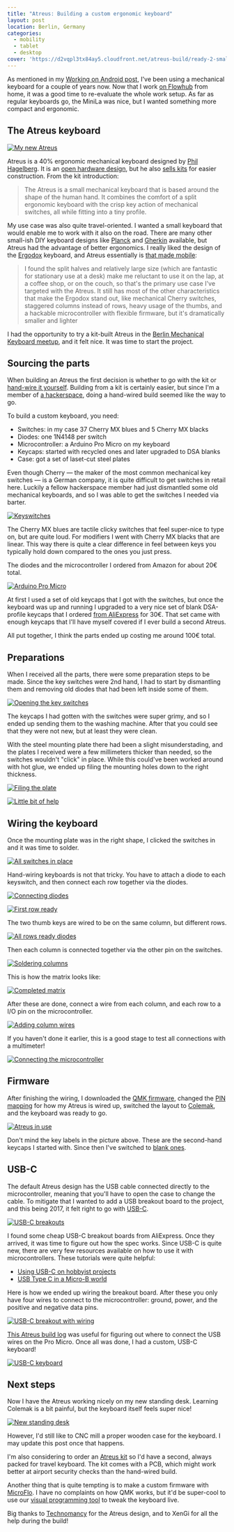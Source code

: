 ```yaml
---
title: "Atreus: Building a custom ergonomic keyboard"
layout: post
location: Berlin, Germany
categories:
  - mobility
  - tablet
  - desktop
cover: 'https://d2vqpl3tx84ay5.cloudfront.net/atreus-build/ready-2-small.jpg'
---
```

As mentioned in my [Working on Android post](/blog/working-on-android-2017/), I've been using a mechanical keyboard for a couple of years now. Now that I work [on Flowhub](/blog/flowhub-ug/) from home, it was a good time to re-evaluate the whole work setup. As far as regular keyboards go, the MiniLa was nice, but I wanted something more compact and ergonomic.

## The Atreus keyboard

[![My new Atreus](https://d2vqpl3tx84ay5.cloudfront.net/atreus-build/ready-2-small.jpg)](https://d2vqpl3tx84ay5.cloudfront.net/atreus-build/ready-2.jpg)

Atreus is a 40% ergonomic mechanical keyboard designed by [Phil Hagelberg](https://technomancy.us/). It is an [open hardware design](https://github.com/technomancy/atreus), but he also [sells kits](https://atreus.technomancy.us/) for easier construction. From the kit introduction:

> The Atreus is a small mechanical keyboard that is based around the shape of the human hand. It combines the comfort of a split ergonomic keyboard with the crisp key action of mechanical switches, all while fitting into a tiny profile.

My use case was also quite travel-oriented. I wanted a small keyboard that would enable me to work with it also on the road. There are many other small-ish DIY keyboard designs like [Planck](https://olkb.com/planck/) and [Gherkin](http://www.40percent.club/2016/11/gherkin.html) available, but Atreus had the advantage of better ergonomics. I really liked the design of the [Ergodox](https://www.ergodox.io) keyboard, and Atreus essentially is [that made mobile](https://technomancy.us/173):

> I found the split halves and relatively large size (which are fantastic for stationary use at a desk) make me reluctant to use it on the lap, at a coffee shop, or on the couch, so that's the primary use case I've targeted with the Atreus. It still has most of the other characteristics that make the Ergodox stand out, like mechanical Cherry switches, staggered columns instead of rows, heavy usage of the thumbs, and a hackable microcontroller with flexible firmware, but it's dramatically smaller and lighter

I had the opportunity to try a kit-built Atreus in the [Berlin Mechanical Keyboard meetup](https://www.meetup.com/Berlin-Mechanical-Keyboards-Input-Devices-Meetup/), and it felt nice. It was time to start the project.

## Sourcing the parts

When building an Atreus the first decision is whether to go with the kit or [hand-wire it yourself](http://imgur.com/a/qcgdF). Building from a kit is certainly easier, but since I'm a member of [a hackerspace](https://c-base.org/), doing a hand-wired build seemed like the way to go.

To build a custom keyboard, you need:

* Switches: in my case 37 Cherry MX blues and 5 Cherry MX blacks
* Diodes: one 1N4148 per switch
* Microcontroller: a Arduino Pro Micro on my keyboard
* Keycaps: started with recycled ones and later upgraded to DSA blanks
* Case: got a set of laset-cut steel plates

Even though Cherry &mdash; the maker of the most common mechanical key switches &mdash; is a German company, it is quite difficult to get switches in retail here. Luckily a fellow hackerspace member had just dismantled some old mechanical keyboards, and so I was able to get the switches I needed via barter.

[![Keyswitches](https://d2vqpl3tx84ay5.cloudfront.net/atreus-build/keyswitches-small.jpg)](https://d2vqpl3tx84ay5.cloudfront.net/atreus-build/keyswitches.jpg)

The Cherry MX blues are tactile clicky switches that feel super-nice to type on, but are quite loud. For modifiers I went with Cherry MX blacks that are linear. This way there is quite a clear difference in feel between keys you typically hold down compared to the ones you just press.

The diodes and the microcontroller I ordered from Amazon for about 20&euro; total.

[![Arduino Pro Micro](https://d2vqpl3tx84ay5.cloudfront.net/atreus-build/microcontroller-small.jpg)](https://d2vqpl3tx84ay5.cloudfront.net/atreus-build/microcontroller.jpg)

At first I used a set of old keycaps that I got with the switches, but once the keyboard was up and running I upgraded to a very nice set of blank DSA-profile keycaps that I ordered [from AliExpress](https://www.aliexpress.com/store/2230037) for 30&euro;. That set came with enough keycaps that I'll have myself covered if I ever build a second Atreus.

All put together, I think the parts ended up costing me around 100&euro; total.

## Preparations

When I received all the parts, there were some preparation steps to be made. Since the key switches were 2nd hand, I had to start by dismantling them and removing old diodes that had been left inside some of them.

[![Opening the key switches](https://d2vqpl3tx84ay5.cloudfront.net/atreus-build/keyswitches-prep-small.jpg)](https://d2vqpl3tx84ay5.cloudfront.net/atreus-build/keyswitches-prep.jpg)

The keycaps I had gotten with the switches were super grimy, and so I ended up sending them to the washing machine. After that you could see that they were not new, but at least they were clean.

With the steel mounting plate there had been a slight misunderstading, and the plates I received were a few millimeters thicker than needed, so the switches wouldn't "click" in place. While this could've been worked around with hot glue, we ended up filing the mounting holes down to the right thickness.

[![Filing the plate](https://d2vqpl3tx84ay5.cloudfront.net/atreus-build/filing-plate-1-small.jpg)](https://d2vqpl3tx84ay5.cloudfront.net/atreus-build/filing-plate-1.jpg)

[![Little bit of help](https://d2vqpl3tx84ay5.cloudfront.net/atreus-build/filing-plate-2-small.jpg)](https://d2vqpl3tx84ay5.cloudfront.net/atreus-build/filing-plate-2.jpg)

## Wiring the keyboard

Once the mounting plate was in the right shape, I clicked the switches in and it was time to solder.

[![All switches in place](https://d2vqpl3tx84ay5.cloudfront.net/atreus-build/switches-mounted-small.jpg)](https://d2vqpl3tx84ay5.cloudfront.net/atreus-build/switches-mounted.jpg)

Hand-wiring keyboards is not that tricky. You have to attach a diode to each keyswitch, and then connect each row together via the diodes.

[![Connecting diodes](https://d2vqpl3tx84ay5.cloudfront.net/atreus-build/diode-rows-1-small.jpg)](https://d2vqpl3tx84ay5.cloudfront.net/atreus-build/diode-rows-1.jpg)

[![First row ready](https://d2vqpl3tx84ay5.cloudfront.net/atreus-build/diode-rows-2-small.jpg)](https://d2vqpl3tx84ay5.cloudfront.net/atreus-build/diode-rows-2.jpg)

The two thumb keys are wired to be on the same column, but different rows.

[![All rows ready diodes](https://d2vqpl3tx84ay5.cloudfront.net/atreus-build/diode-rows-3-small.jpg)](https://d2vqpl3tx84ay5.cloudfront.net/atreus-build/diode-rows-3.jpg)

Then each column is connected together via the other pin on the switches.

[![Soldering columns](https://d2vqpl3tx84ay5.cloudfront.net/atreus-build/columns-small.jpg)](https://d2vqpl3tx84ay5.cloudfront.net/atreus-build/columns.jpg)

This is how the matrix looks like:

[![Completed matrix](https://d2vqpl3tx84ay5.cloudfront.net/atreus-build/wiring-ready-small.jpg)](https://d2vqpl3tx84ay5.cloudfront.net/atreus-build/wiring-ready.jpg)

After these are done, connect a wire from each column, and each row to a I/O pin on the microcontroller.

[![Adding column wires](https://d2vqpl3tx84ay5.cloudfront.net/atreus-build/soldering-small.jpg)](https://d2vqpl3tx84ay5.cloudfront.net/atreus-build/soldering.jpg)

If you haven't done it earlier, this is a good stage to test all connections with a multimeter!

[![Connecting the microcontroller](https://d2vqpl3tx84ay5.cloudfront.net/atreus-build/soldering-microcontroller-small.jpg)](https://d2vqpl3tx84ay5.cloudfront.net/atreus-build/soldering-microcontroller.jpg)

## Firmware

After finishing the wiring, I downloaded the [QMK firmware](https://github.com/qmk/qmk_firmware), changed the [PIN mapping](https://github.com/bergie/qmk_firmware/commit/1902fc2affcd4cb1cbe2225b8c0736f57eca5646) for how my Atreus is wired up, switched the layout to [Colemak](https://colemak.com/), and the keyboard was ready to go.

[![Atreus in use](https://d2vqpl3tx84ay5.cloudfront.net/atreus-build/ready-1-small.jpg)](https://d2vqpl3tx84ay5.cloudfront.net/atreus-build/ready-1.jpg)

Don't mind the key labels in the picture above. These are the second-hand keycaps I started with. Since then I've switched to [blank ones](https://d2vqpl3tx84ay5.cloudfront.net/atreus-build/ready-2.jpg).

## USB-C

The default Atreus design has the USB cable connected directly to the microcontroller, meaning that you'll have to open the case to change the cable. To mitigate that I wanted to add a USB breakout board to the project, and this being 2017, it felt right to go with [USB-C](https://en.wikipedia.org/wiki/USB-C).

[![USB-C breakouts](https://d2vqpl3tx84ay5.cloudfront.net/atreus-build/usb-breakout-small.jpg)](https://d2vqpl3tx84ay5.cloudfront.net/atreus-build/usb-breakout.jpg)

I found some cheap USB-C breakout boards from AliExpress. Once they arrived, it was time to figure out how the spec works. Since USB-C is quite new, there are very few resources available on how to use it with microcontrollers. These tutorials were quite helpful:

* [Using USB-C on hobbyist projects](https://www.scorpia.co.uk/2016/03/17/using-usb-type-c-on-hobyist-projects/)
* [USB Type C in a Micro-B world](http://www.embedded.com/electronics-blogs/benson-s-blocks/4442214/USB-Type-C-in-a-Micro-B-world)

Here is how we ended up wiring the breakout board. After these you only have four wires to connect to the microcontroller: ground, power, and the positive and negative data pins.

[![USB-C breakout with wiring](https://d2vqpl3tx84ay5.cloudfront.net/atreus-build/usb-breakout-wired-small.jpg)](https://d2vqpl3tx84ay5.cloudfront.net/atreus-build/usb-breakout-wired.jpg)

[This Atreus build log](https://sgotti.me/post/atreus-keyboard-build-log/) was useful for figuring out where to connect the USB wires on the Pro Micro. Once all was done, I had a custom, USB-C keyboard!

[![USB-C keyboard](https://d2vqpl3tx84ay5.cloudfront.net/atreus-build/usb-ready-small.jpg)](https://d2vqpl3tx84ay5.cloudfront.net/atreus-build/usb-ready.jpg)

## Next steps

Now I have the Atreus working nicely on my new standing desk. Learning Colemak is a bit painful, but the keyboard itself feels super nice!

[![New standing desk](https://d2vqpl3tx84ay5.cloudfront.net/atreus-build/standing-desk-small.jpg)](https://d2vqpl3tx84ay5.cloudfront.net/atreus-build/standing-desk.jpg)

However, I'd still like to CNC mill a proper wooden case for the keyboard. I may update this post once that happens.

I'm also considering to order an [Atreus kit](https://atreus.technomancy.us/) so I'd have a second, always packed for travel keyboard. The kit comes with a PCB, which might work better at airport security checks than the hand-wired build.

Another thing that is quite tempting is to make a custom firmware with [MicroFlo](http://microflo.org/). I have no complaints on how QMK works, but it'd be super-cool to use our [visual programming tool](https://flowhub.io/) to tweak the keyboard live.

Big thanks to [Technomancy](http://github.com/technomancy) for the Atreus design, and to XenGi for all the help during the build!
